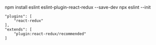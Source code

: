 npm install eslint  eslint-plugin-react-redux --save-dev
npx eslint --init


    "plugins": [
        "react-redux"
    ],
    "extends": [
        "plugin:react-redux/recommended"
    ]
